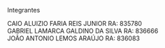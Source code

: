 Integrantes 

CAIO ALUIZIO FARIA REIS JUNIOR RA: 835780 <br>
GABRIEL LAMARCA GALDINO DA SILVA RA: 836666<br>
JOÃO ANTONIO LEMOS ARAÚJO RA: 836083
